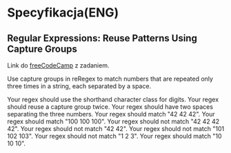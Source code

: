Specyfikacja(ENG)
=================

Regular Expressions: Reuse Patterns Using Capture Groups
------------------------------------------------------

Link do [freeCodeCamp](https://www.freecodecamp.org/learn/javascript-algorithms-and-data-structures/regular-expressions/reuse-patterns-using-capture-groups) z zadaniem.

Use capture groups in reRegex to match numbers that are repeated only three times in a string, each separated by a space.

Your regex should use the shorthand character class for digits.
Your regex should reuse a capture group twice.
Your regex should have two spaces separating the three numbers.
Your regex should match "42 42 42".
Your regex should match "100 100 100".
Your regex should not match "42 42 42 42".
Your regex should not match "42 42".
Your regex should not match "101 102 103".
Your regex should not match "1 2 3".
Your regex should match "10 10 10".
